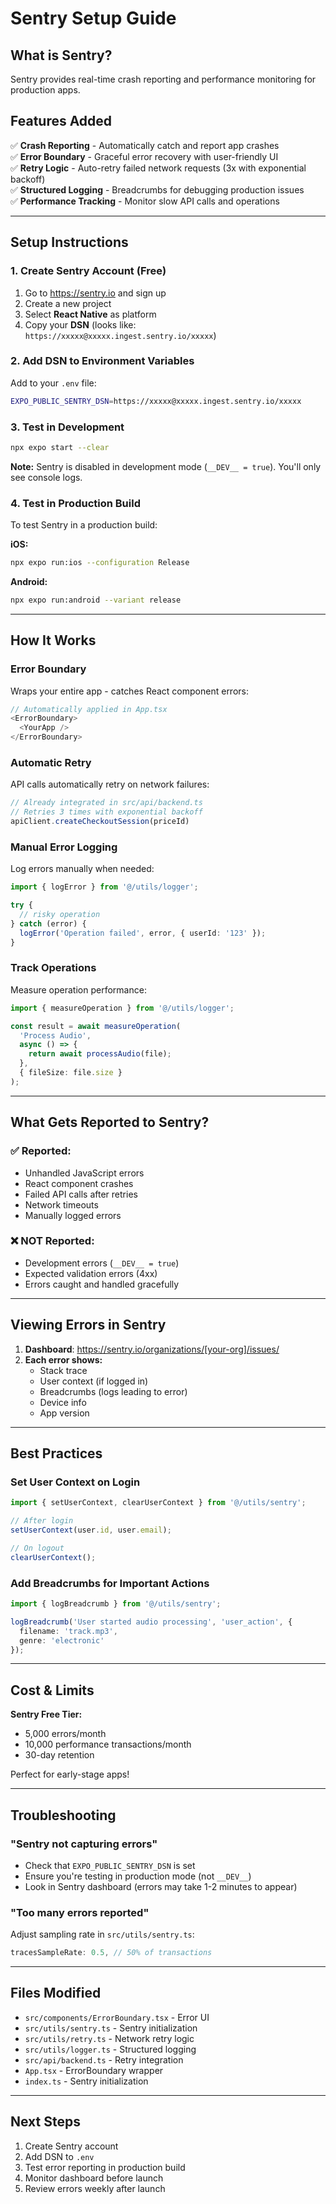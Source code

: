 # Sentry Setup Guide

## What is Sentry?
Sentry provides real-time crash reporting and performance monitoring for production apps.

## Features Added
✅ **Crash Reporting** - Automatically catch and report app crashes  
✅ **Error Boundary** - Graceful error recovery with user-friendly UI  
✅ **Retry Logic** - Auto-retry failed network requests (3x with exponential backoff)  
✅ **Structured Logging** - Breadcrumbs for debugging production issues  
✅ **Performance Tracking** - Monitor slow API calls and operations  

---

## Setup Instructions

### 1. Create Sentry Account (Free)
1. Go to https://sentry.io and sign up
2. Create a new project
3. Select **React Native** as platform
4. Copy your **DSN** (looks like: `https://xxxxx@xxxxx.ingest.sentry.io/xxxxx`)

### 2. Add DSN to Environment Variables
Add to your `.env` file:
```bash
EXPO_PUBLIC_SENTRY_DSN=https://xxxxx@xxxxx.ingest.sentry.io/xxxxx
```

### 3. Test in Development
```bash
npx expo start --clear
```

**Note:** Sentry is disabled in development mode (`__DEV__ = true`). You'll only see console logs.

### 4. Test in Production Build
To test Sentry in a production build:

**iOS:**
```bash
npx expo run:ios --configuration Release
```

**Android:**
```bash
npx expo run:android --variant release
```

---

## How It Works

### Error Boundary
Wraps your entire app - catches React component errors:
```typescript
// Automatically applied in App.tsx
<ErrorBoundary>
  <YourApp />
</ErrorBoundary>
```

### Automatic Retry
API calls automatically retry on network failures:
```typescript
// Already integrated in src/api/backend.ts
// Retries 3 times with exponential backoff
apiClient.createCheckoutSession(priceId)
```

### Manual Error Logging
Log errors manually when needed:
```typescript
import { logError } from '@/utils/logger';

try {
  // risky operation
} catch (error) {
  logError('Operation failed', error, { userId: '123' });
}
```

### Track Operations
Measure operation performance:
```typescript
import { measureOperation } from '@/utils/logger';

const result = await measureOperation(
  'Process Audio',
  async () => {
    return await processAudio(file);
  },
  { fileSize: file.size }
);
```

---

## What Gets Reported to Sentry?

### ✅ Reported:
- Unhandled JavaScript errors
- React component crashes
- Failed API calls after retries
- Network timeouts
- Manually logged errors

### ❌ NOT Reported:
- Development errors (`__DEV__ = true`)
- Expected validation errors (4xx)
- Errors caught and handled gracefully

---

## Viewing Errors in Sentry

1. **Dashboard**: https://sentry.io/organizations/[your-org]/issues/
2. **Each error shows:**
   - Stack trace
   - User context (if logged in)
   - Breadcrumbs (logs leading to error)
   - Device info
   - App version

---

## Best Practices

### Set User Context on Login
```typescript
import { setUserContext, clearUserContext } from '@/utils/sentry';

// After login
setUserContext(user.id, user.email);

// On logout
clearUserContext();
```

### Add Breadcrumbs for Important Actions
```typescript
import { logBreadcrumb } from '@/utils/sentry';

logBreadcrumb('User started audio processing', 'user_action', {
  filename: 'track.mp3',
  genre: 'electronic'
});
```

---

## Cost & Limits

**Sentry Free Tier:**
- 5,000 errors/month
- 10,000 performance transactions/month
- 30-day retention

Perfect for early-stage apps!

---

## Troubleshooting

### "Sentry not capturing errors"
- Check that `EXPO_PUBLIC_SENTRY_DSN` is set
- Ensure you're testing in production mode (not `__DEV__`)
- Look in Sentry dashboard (errors may take 1-2 minutes to appear)

### "Too many errors reported"
Adjust sampling rate in `src/utils/sentry.ts`:
```typescript
tracesSampleRate: 0.5, // 50% of transactions
```

---

## Files Modified

- `src/components/ErrorBoundary.tsx` - Error UI
- `src/utils/sentry.ts` - Sentry initialization
- `src/utils/retry.ts` - Network retry logic
- `src/utils/logger.ts` - Structured logging
- `src/api/backend.ts` - Retry integration
- `App.tsx` - ErrorBoundary wrapper
- `index.ts` - Sentry initialization

---

## Next Steps

1. Create Sentry account
2. Add DSN to `.env`
3. Test error reporting in production build
4. Monitor dashboard before launch
5. Review errors weekly after launch
